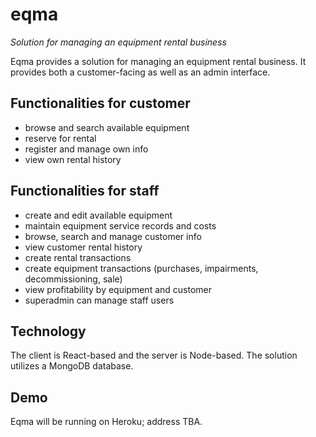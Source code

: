 # eqma
*Solution for managing an equipment rental business*

Eqma provides a solution for managing an equipment rental business.
It provides both a customer-facing as well as an admin interface.

## Functionalities for customer
- browse and search available equipment
- reserve for rental
- register and manage own info
- view own rental history

## Functionalities for staff
- create and edit available equipment
- maintain equipment service records and costs
- browse, search and manage customer info
- view customer rental history
- create rental transactions
- create equipment transactions (purchases, impairments, decommissioning, sale)
- view profitability by equipment and customer
- superadmin can manage staff users

## Technology

The client is React-based and the server is Node-based. 
The solution utilizes a MongoDB database.

## Demo

Eqma will be running on Heroku; address TBA.


